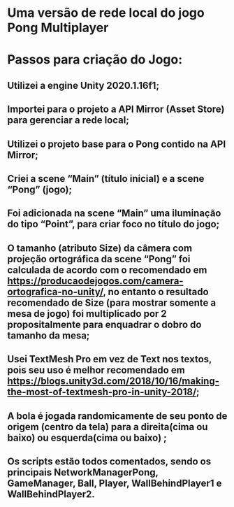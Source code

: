 # Uma versão de rede local do jogo Pong Multiplayer

# Passos para criação do Jogo:

## Utilizei a engine Unity 2020.1.16f1;
## Importei para o projeto a API Mirror (Asset Store) para gerenciar a rede local;
## Utilizei o projeto base para o Pong contido na API Mirror;
## Criei a scene “Main” (título inicial) e a scene “Pong” (jogo);
## Foi adicionada na scene “Main” uma iluminação do tipo “Point”, para criar foco no título do jogo;
## O tamanho (atributo Size) da câmera com projeção ortográfica da scene “Pong” foi calculada de acordo com o recomendado em https://producaodejogos.com/camera-ortografica-no-unity/, no entanto o resultado recomendado de Size (para mostrar somente a mesa de jogo) foi multiplicado por 2 propositalmente para enquadrar o dobro do tamanho da mesa;
## Usei TextMesh Pro em vez de Text nos textos, pois seu uso é melhor recomendado em https://blogs.unity3d.com/2018/10/16/making-the-most-of-textmesh-pro-in-unity-2018/;
## A bola é jogada randomicamente  de seu ponto de origem (centro da tela) para a direita(cima ou baixo) ou esquerda(cima ou baixo) ;
## Os scripts estão todos comentados, sendo os principais NetworkManagerPong, GameManager, Ball, Player, WallBehindPlayer1 e WallBehindPlayer2.

